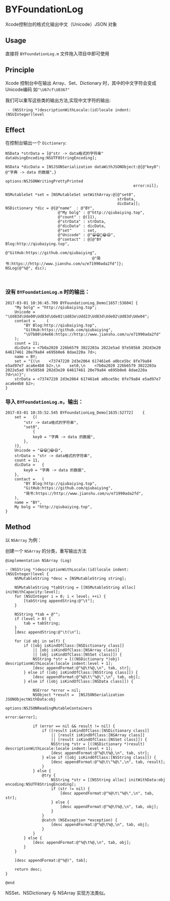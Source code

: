 # BYFoundationLog

Xcode控制台的格式化输出中文（Unicode）JSON 对象

## Usage

直接将 `BYFoundationLog.m` 文件拖入项目中即可使用

## Principle

 Xcode 控制台中在输出 Array、Set、Dictionary 时，其中的中文字符会变成Unicode编码 如`"\U67cf\U8367"`
 
 我们可以重写这些类的输出方法,实现中文字符的输出:
 
	 - (NSString *)descriptionWithLocale:(id)locale indent:(NSUInteger)level

## Effect

在控制台输出一个 `Dictionary`:


    NSData *strData = [@"str -> data格式的字符串" dataUsingEncoding:NSUTF8StringEncoding];
    
    NSData *dicData = [NSJSONSerialization dataWithJSONObject:@{@"key0": @"字典 -> data 的数据",}
                                                          options:NSJSONWritingPrettyPrinted
                                                            error:nil];
    
    NSMutableSet *set = [NSMutableSet setWithArray:@[@"set0",
                                                     strData,
                                                     dicData]];
    NSDictionary *dic = @{@"name"  : @"BY",
                           @"My bolg" : @"http://qiubaiying.top",
                           @"count" : @(11),
                           @"strData" : strData,
                           @"dicData" : dicData,
                           @"set"     : set,
                           @"Unicode" : @"😀😁🤣😂😄",
                           @"contact" : @[@"BY Blog:http://qiubaiying.top",
                                          @"GitHub:https://github.com/qiubaiying",
                                          @"简书:https://http://www.jianshu.com/u/e71990ada2fd"]};
    NSLog(@"%@", dic);
   

### 没有 `BYFoundationLog.m` 时的输出：
	
	2017-03-01 10:36:45.709 BYFoundationLog_Demo[1657:53604] {
	    "My bolg" = "http://qiubaiying.top";
	    Unicode = "\Ud83d\Ude00\Ud83d\Ude01\Ud83e\Udd23\Ud83d\Ude02\Ud83d\Ude04";
	    contact =     (
	        "BY Blog:http://qiubaiying.top",
	        "GitHub:https://github.com/qiubaiying",
	        "\U7b80\U4e66:https://http://www.jianshu.com/u/e71990ada2fd"
	    );
	    count = 11;
	    dicData = <7b0a2020 226b6579 3022203a 2022e5ad 97e585b8 202d3e20 64617461 20e79a84 e695b0e6 8dae220a 7d>;
	    name = BY;
	    set = "{(\n    <73747220 2d3e2064 617461e6 a0bce5bc 8fe79a84 e5ad97e7 aca6e4b8 b2>,\n    set0,\n    <7b0a2020 226b6579 3022203a 2022e5ad 97e585b8 202d3e20 64617461 20e79a84 e695b0e6 8dae220a 7d>\n)}";
	    strData = <73747220 2d3e2064 617461e6 a0bce5bc 8fe79a84 e5ad97e7 aca6e4b8 b2>;
	}
	
### 导入 `BYFoundationLog.m`，输出：

	2017-03-01 10:35:52.545 BYFoundationLog_Demo[1635:52772] 	{
		set = 	{(
			"str -> data格式的字符串",
			"set0",
				{
				key0 = "字典 -> data 的数据",
			},
		)},
		Unicode = "😀😁🤣😂😄",
		strData = "str -> data格式的字符串",
		count = 11,
		dicData = 	{
			key0 = "字典 -> data 的数据",
		},
		contact = 	(
			"BY Blog:http://qiubaiying.top",
			"GitHub:https://github.com/qiubaiying",
			"简书:https://http://www.jianshu.com/u/e71990ada2fd",
		),
		name = "BY",
		My bolg = "http://qiubaiying.top",
	}


## Method

以 `NSArray` 为例：

创建一个 `NSArray` 的分类，重写输出方法

```
@implementation NSArray (Log)

- (NSString *)descriptionWithLocale:(id)locale indent:(NSUInteger)level {
    NSMutableString *desc = [NSMutableString string];
    
    NSMutableString *tabString = [[NSMutableString alloc] initWithCapacity:level];
    for (NSUInteger i = 0; i < level; ++i) {
        [tabString appendString:@"\t"];
    }
    
    NSString *tab = @"";
    if (level > 0) {
        tab = tabString;
    }
    [desc appendString:@"\t(\n"];
    
    for (id obj in self) {
        if ([obj isKindOfClass:[NSDictionary class]]
            || [obj isKindOfClass:[NSArray class]]
            || [obj isKindOfClass:[NSSet class]]) {
            NSString *str = [((NSDictionary *)obj) descriptionWithLocale:locale indent:level + 1];
            [desc appendFormat:@"%@\t%@,\n", tab, str];
        } else if ([obj isKindOfClass:[NSString class]]) {
            [desc appendFormat:@"%@\t\"%@\",\n", tab, obj];
        } else if ([obj isKindOfClass:[NSData class]]) {
            
            NSError *error = nil;
            NSObject *result =  [NSJSONSerialization JSONObjectWithData:obj
                                                                options:NSJSONReadingMutableContainers
                                                                  error:&error];
            
            if (error == nil && result != nil) {
                if ([result isKindOfClass:[NSDictionary class]]
                    || [result isKindOfClass:[NSArray class]]
                    || [result isKindOfClass:[NSSet class]]) {
                    NSString *str = [((NSDictionary *)result) descriptionWithLocale:locale indent:level + 1];
                    [desc appendFormat:@"%@\t%@,\n", tab, str];
                } else if ([obj isKindOfClass:[NSString class]]) {
                    [desc appendFormat:@"%@\t\"%@\",\n", tab, result];
                }
            } else {
                @try {
                    NSString *str = [[NSString alloc] initWithData:obj encoding:NSUTF8StringEncoding];
                    if (str != nil) {
                        [desc appendFormat:@"%@\t\"%@\",\n", tab, str];
                    } else {
                        [desc appendFormat:@"%@\t%@,\n", tab, obj];
                    }
                }
                @catch (NSException *exception) {
                    [desc appendFormat:@"%@\t%@,\n", tab, obj];
                }
            }
        } else {
            [desc appendFormat:@"%@\t%@,\n", tab, obj];
        }
    }
    
    [desc appendFormat:@"%@)", tab];
    
    return desc;
}

@end

```

NSSet、NSDictionary 与 NSArray 实现方法类似。


